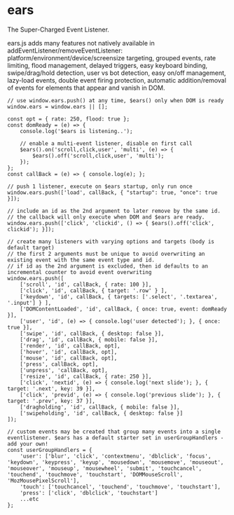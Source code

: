 # ears
The Super-Charged Event Listener.

ears.js adds many features not natively available in addEventListener/removeEventListener: platform/environment/device/screensize targeting, grouped events, rate limiting, flood management, delayed triggers, easy keyboard binding, swipe/drag/hold detection, user vs bot detection, easy on/off management, lazy-load events, double event firing protection, automatic addition/removal of events for elements that appear and vanish in DOM.

```
// use window.ears.push() at any time, $ears() only when DOM is ready
window.ears = window.ears || [];

const opt = { rate: 250, flood: true };
const domReady = (e) => {
    console.log('$ears is listening..');

    // enable a multi-event listener, disable on first call
    $ears().on('scroll,click,user', 'multi', (e) => {
        $ears().off('scroll,click,user', 'multi');
    });
};
const callBack = (e) => { console.log(e); };

// push 1 listener, execute on $ears startup, only run once
window.ears.push(['load', callBack, { "startup": true, "once": true }]);

// include an id as the 2nd argument to later remove by the same id.
// the callback will only execute when DOM and $ears are ready.
window.ears.push(['click', 'clickid', () => { $ears().off('click', clickid'); }]);

// create many listeners with varying options and targets (body is default target)
// the first 2 arguments must be unique to avoid overwriting an existing event with the same event type and id.
// if id as the 2nd argument is excluded, then id defaults to an incremental counter to avoid event overwriting
window.ears.push([
    ['scroll', 'id', callBack, { rate: 100 }],
    ['click', 'id', callBack, { target: '.row' } ],
    ['keydown', 'id', callBack, { targets: ['.select', '.textarea', '.input'] } ],
    ['DOMContentLoaded', 'id', callBack, { once: true, event: domReady }],
    ['user', 'id', (e) => { console.log('user detected'); }, { once: true }],
    ['swipe', 'id', callBack, { desktop: false }],
    ['drag', 'id', callBack, { mobile: false }],
    ['render', 'id', callBack, opt],
    ['hover', 'id', callBack, opt],
    ['mouse', 'id', callBack, opt],
    ['press', callBack, opt],
    ['unpress', 'callBack, opt],
    ['resize', 'id', callBack, { rate: 250 }],
    ['click', 'nextid', (e) => { console.log('next slide'); }, { target: '.next', key: 39 }],
    ['click', 'previd', (e) => { console.log('previous slide'); }, { target: '.prev', key: 37 }],
    ['dragholding', 'id', callBack, { mobile: false }],
    ['swipeholding', 'id', callBack, { desktop: false }]
]);

// custom events may be created that group many events into a single eventlistener. $ears has a default starter set in userGroupHandlers - add your own!
const userGroupHandlers = {
    'user': ['blur', 'click', 'contextmenu', 'dblclick', 'focus', 'keydown', 'keypress', 'keyup', 'mousedown', 'mousemove', 'mouseout', 'mouseover', 'mouseup', 'mousewheel', 'submit', 'touchcancel', 'touchend', 'touchmove', 'touchstart', 'DOMMouseScroll', 'MozMousePixelScroll'],
    'touch': ['touchcancel', 'touchend', 'touchmove', 'touchstart'],
    'press': ['click', 'dblclick', 'touchstart']
    ...etc
};
```
